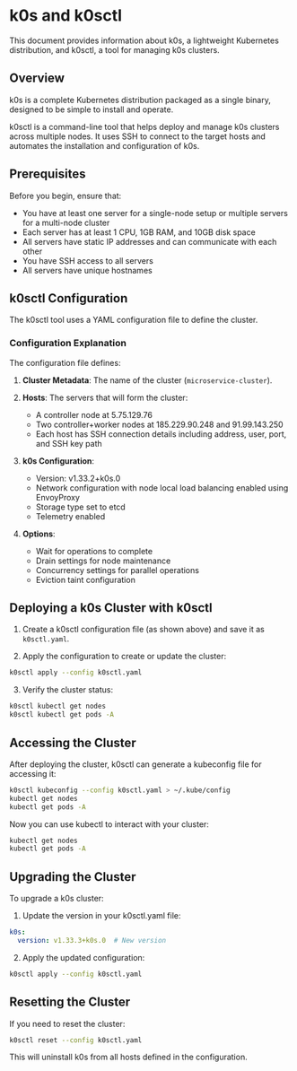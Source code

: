 # k0s and k0sctl

This document provides information about k0s, a lightweight Kubernetes distribution, and k0sctl, a tool for managing k0s clusters.

## Overview

k0s is a complete Kubernetes distribution packaged as a single binary, designed to be simple to install and operate.

k0sctl is a command-line tool that helps deploy and manage k0s clusters across multiple nodes. It uses SSH to connect to the target hosts and automates the installation and configuration of k0s.

## Prerequisites

Before you begin, ensure that:

- You have at least one server for a single-node setup or multiple servers for a multi-node cluster
- Each server has at least 1 CPU, 1GB RAM, and 10GB disk space
- All servers have static IP addresses and can communicate with each other
- You have SSH access to all servers
- All servers have unique hostnames

## k0sctl Configuration

The k0sctl tool uses a YAML configuration file to define the cluster. 

### Configuration Explanation

The configuration file defines:

1. **Cluster Metadata**: The name of the cluster (`microservice-cluster`).

2. **Hosts**: The servers that will form the cluster:
   - A controller node at 5.75.129.76
   - Two controller+worker nodes at 185.229.90.248 and 91.99.143.250
   - Each host has SSH connection details including address, user, port, and SSH key path

3. **k0s Configuration**:
   - Version: v1.33.2+k0s.0
   - Network configuration with node local load balancing enabled using EnvoyProxy
   - Storage type set to etcd
   - Telemetry enabled

4. **Options**:
   - Wait for operations to complete
   - Drain settings for node maintenance
   - Concurrency settings for parallel operations
   - Eviction taint configuration


## Deploying a k0s Cluster with k0sctl

1. Create a k0sctl configuration file (as shown above) and save it as `k0sctl.yaml`.

2. Apply the configuration to create or update the cluster:

```bash
k0sctl apply --config k0sctl.yaml
```

3. Verify the cluster status:

```bash
k0sctl kubectl get nodes
k0sctl kubectl get pods -A
```

## Accessing the Cluster

After deploying the cluster, k0sctl can generate a kubeconfig file for accessing it:

```bash
k0sctl kubeconfig --config k0sctl.yaml > ~/.kube/config
kubectl get nodes
kubectl get pods -A
```

Now you can use kubectl to interact with your cluster:

```bash
kubectl get nodes
kubectl get pods -A
```

## Upgrading the Cluster

To upgrade a k0s cluster:

1. Update the version in your k0sctl.yaml file:

```yaml
k0s:
  version: v1.33.3+k0s.0  # New version
```

2. Apply the updated configuration:

```bash
k0sctl apply --config k0sctl.yaml
```

## Resetting the Cluster

If you need to reset the cluster:

```bash
k0sctl reset --config k0sctl.yaml
```

This will uninstall k0s from all hosts defined in the configuration.